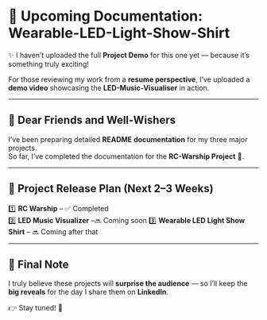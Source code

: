 # 📢 Upcoming Documentation: Wearable-LED-Light-Show-Shirt

✨ I haven’t uploaded the full **Project Demo** for this one yet — because it’s something truly exciting!

For those reviewing my work from a **resume perspective**, I’ve uploaded a **demo video** showcasing the **LED-Music-Visualiser** in action.

---

## 👋 Dear Friends and Well-Wishers

I’ve been preparing detailed **README documentation** for my three major projects.  
So far, I’ve completed the documentation for the **RC-Warship Project** 🚢.

---

## 📂 Project Release Plan (Next 2–3 Weeks)

1️⃣ **RC Warship** – ✅ Completed  
2️⃣ **LED Music Visualizer** –🔜 Coming soon 
3️⃣ **Wearable LED Light Show Shirt** –  🔜 Coming after that  

---

## 🎯 Final Note

I truly believe these projects will **surprise the audience** — so I’ll keep the **big reveals** for the day I share them on **LinkedIn**.  

👉 Stay tuned! 🚀
